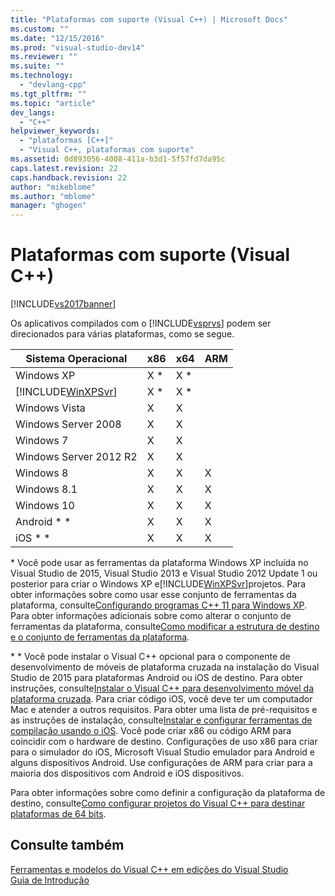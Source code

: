 ```yaml
---
title: "Plataformas com suporte (Visual C++) | Microsoft Docs"
ms.custom: ""
ms.date: "12/15/2016"
ms.prod: "visual-studio-dev14"
ms.reviewer: ""
ms.suite: ""
ms.technology: 
  - "devlang-cpp"
ms.tgt_pltfrm: ""
ms.topic: "article"
dev_langs: 
  - "C++"
helpviewer_keywords: 
  - "plataformas [C++]"
  - "Visual C++, plataformas com suporte"
ms.assetid: 0d893056-4008-411a-b3d1-5f57fd7da95c
caps.latest.revision: 22
caps.handback.revision: 22
author: "mikeblome"
ms.author: "mblome"
manager: "ghogen"
---
```

# Plataformas com suporte (Visual C++)
[!INCLUDE[vs2017banner](../assembler/inline/includes/vs2017banner.md)]

Os aplicativos compilados com o [!INCLUDE[vsprvs](../assembler/masm/includes/vsprvs_md.md)] podem ser direcionados para várias plataformas, como se segue.  
  
|Sistema Operacional|x86|x64|ARM|  
|-------------------------|---------|---------|---------|  
|Windows XP|X \*|X \*||  
|[!INCLUDE[WinXPSvr](../build/includes/winxpsvr_md.md)]|X \*|X \*||  
|Windows Vista|X|X||  
|Windows Server 2008|X|X||  
|Windows 7|X|X||  
|Windows Server 2012 R2|X|X||  
|Windows 8|X|X|X|  
|Windows 8.1|X|X|X|  
|Windows 10|X|X|X|  
|Android \* \*|X|X|X|  
|iOS \* \*|X|X|X|  
  
 \* Você pode usar as ferramentas da plataforma Windows XP incluída no Visual Studio de 2015, Visual Studio 2013 e Visual Studio 2012 Update 1 ou posterior para criar o Windows XP e[!INCLUDE[WinXPSvr](../build/includes/winxpsvr_md.md)]projetos.  Para obter informações sobre como usar esse conjunto de ferramentas da plataforma, consulte[Configurando programas C\+\+ 11 para Windows XP](../build/configuring-programs-for-windows-xp.md).  Para obter informações adicionais sobre como alterar o conjunto de ferramentas da plataforma, consulte[Como modificar a estrutura de destino e o conjunto de ferramentas da plataforma](../build/how-to-modify-the-target-framework-and-platform-toolset.md).  
  
 \* \* Você pode instalar o Visual C\+\+ opcional para o componente de desenvolvimento de móveis de plataforma cruzada na instalação do Visual Studio de 2015 para plataformas Android ou iOS de destino.  Para obter instruções, consulte[Instalar o Visual C\+\+ para desenvolvimento móvel da plataforma cruzada](../Topic/Install%20Visual%20C++%20for%20Cross-Platform%20Mobile%20Development.md).  Para criar código iOS, você deve ter um computador Mac e atender a outros requisitos.  Para obter uma lista de pré\-requisitos e as instruções de instalação, consulte[Instalar e configurar ferramentas de compilação usando o iOS](../Topic/Install%20And%20Configure%20Tools%20to%20Build%20using%20iOS.md).  Você pode criar x86 ou código ARM para coincidir com o hardware de destino.  Configurações de uso x86 para criar para o simulador do iOS, Microsoft Visual Studio emulador para Android e alguns dispositivos Android.  Use configurações de ARM para criar para a maioria dos dispositivos com Android e iOS dispositivos.  
  
 Para obter informações sobre como definir a configuração da plataforma de destino, consulte[Como configurar projetos do Visual C\+\+ para destinar plataformas de 64 bits](../build/how-to-configure-visual-cpp-projects-to-target-64-bit-platforms.md).  
  
## Consulte também  
 [Ferramentas e modelos do Visual C\+\+ em edições do Visual Studio](../ide/visual-cpp-tools-and-templates-in-visual-studio-editions.md)   
 [Guia de Introdução](../misc/getting-started-with-visual-cpp-in-visual-studio-2015.md)